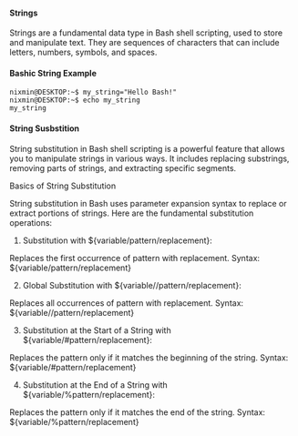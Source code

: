 #### Strings

Strings are a fundamental data type in Bash shell scripting, used to store and manipulate text. They are sequences of characters that can include letters, numbers, symbols, and spaces.

#### Bashic String Example

```
nixmin@DESKTOP:~$ my_string="Hello Bash!"
nixmin@DESKTOP:~$ echo my_string
my_string
```

#### String Susbstition

String substitution in Bash shell scripting is a powerful feature that allows you to manipulate strings in various ways. It includes replacing substrings, removing parts of strings, and extracting specific segments. 

Basics of String Substitution

String substitution in Bash uses parameter expansion syntax to replace or extract portions of strings. Here are the fundamental substitution operations:

1) Substitution with ${variable/pattern/replacement}:

Replaces the first occurrence of pattern with replacement.
Syntax: ${variable/pattern/replacement}

2) Global Substitution with ${variable//pattern/replacement}:

Replaces all occurrences of pattern with replacement.
Syntax: ${variable//pattern/replacement}

3) Substitution at the Start of a String with ${variable/#pattern/replacement}:

Replaces the pattern only if it matches the beginning of the string.
Syntax: ${variable/#pattern/replacement}

4) Substitution at the End of a String with ${variable/%pattern/replacement}:

Replaces the pattern only if it matches the end of the string.
Syntax: ${variable/%pattern/replacement}
